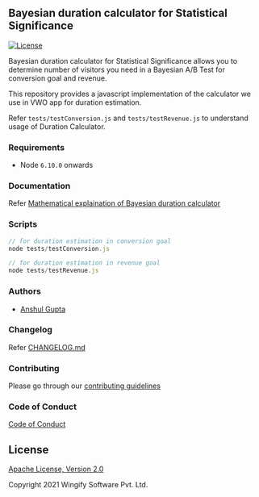## Bayesian duration calculator for Statistical Significance

[![License](https://img.shields.io/badge/License-Apache%202.0-blue.svg)](http://www.apache.org/licenses/LICENSE-2.0)


Bayesian duration calculator for Statistical Significance allows you to determine number of visitors you need in a Bayesian A/B Test for conversion goal and revenue.

This repository provides a javascript implementation of the calculator we use in VWO app for duration estimation.

Refer `tests/testConversion.js` and `tests/testRevenue.js` to understand usage of Duration Calculator.

### Requirements

- Node `6.10.0` onwards

### Documentation

Refer [Mathematical explaination of Bayesian duration calculator](https://engineering.wingify.com/posts/maths-behind-bayesian-duration-calculator/)

### Scripts

```js
// for duration estimation in conversion goal
node tests/testConversion.js

// for duration estimation in revenue goal
node tests/testRevenue.js

```

### Authors

* [Anshul Gupta](https://github.com/anshulkgupta93)

### Changelog

Refer [CHANGELOG.md](https://github.com/wingify/bayesian-duration-calculator/blob/master/CHANGELOG.md)

### Contributing

Please go through our [contributing guidelines](https://github.com/wingify/bayesian-duration-calculator/blob/master/CONTRIBUTING.md)

### Code of Conduct

[Code of Conduct](https://github.com/wingify/bayesian-duration-calculator/blob/master/CODE_OF_CONDUCT.md)

## License

[Apache License, Version 2.0](https://github.com/wingify/bayesian-duration-calculator/blob/master/LICENSE)

Copyright 2021 Wingify Software Pvt. Ltd.
